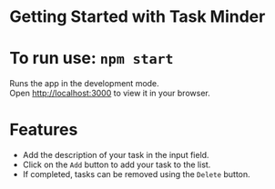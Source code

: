 # Getting Started with Task Minder

# To run use: `npm start`

Runs the app in the development mode.\
Open [http://localhost:3000](http://localhost:3000) to view it in your browser.


# Features
- Add the description of your task in the input field.
- Click on the `Add` button to add your task to the list.
- If completed, tasks can be removed using the `Delete` button.

